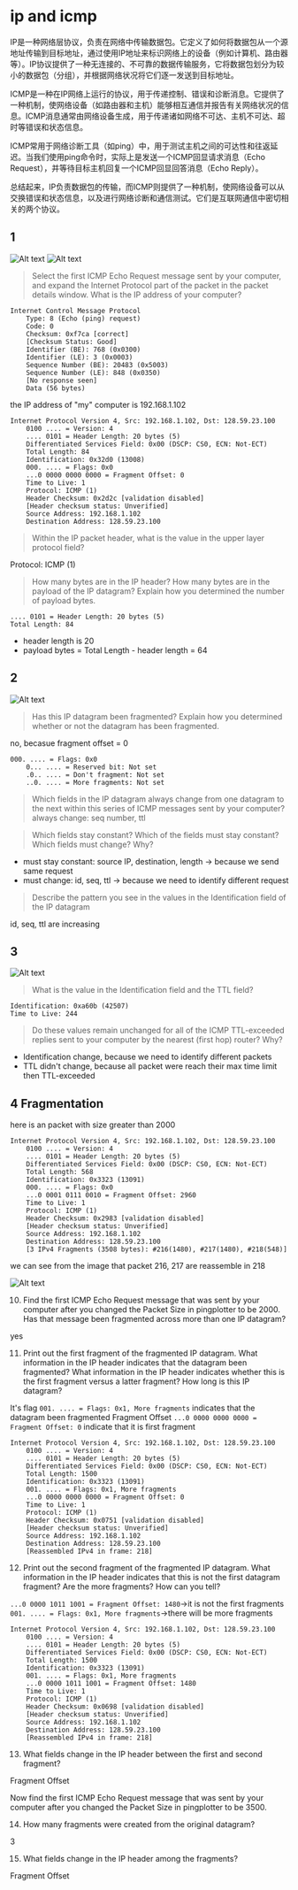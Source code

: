 # ip and icmp

IP是一种网络层协议，负责在网络中传输数据包。它定义了如何将数据包从一个源地址传输到目标地址，通过使用IP地址来标识网络上的设备（例如计算机、路由器等）。IP协议提供了一种无连接的、不可靠的数据传输服务，它将数据包划分为较小的数据包（分组），并根据网络状况将它们逐一发送到目标地址。

ICMP是一种在IP网络上运行的协议，用于传递控制、错误和诊断消息。它提供了一种机制，使网络设备（如路由器和主机）能够相互通信并报告有关网络状况的信息。ICMP消息通常由网络设备生成，用于传递诸如网络不可达、主机不可达、超时等错误和状态信息。

ICMP常用于网络诊断工具（如ping）中，用于测试主机之间的可达性和往返延迟。当我们使用ping命令时，实际上是发送一个ICMP回显请求消息（Echo Request），并等待目标主机回复一个ICMP回显回答消息（Echo Reply）。

总结起来，IP负责数据包的传输，而ICMP则提供了一种机制，使网络设备可以从交换错误和状态信息，以及进行网络诊断和通信测试。它们是互联网通信中密切相关的两个协议。

## 1
![Alt text](image.png)
![Alt text](image-1.png)

>Select the first ICMP Echo Request message sent by your computer, and expand the Internet Protocol part of the packet in the packet details window. What is the IP address of your computer?

```ICMP
Internet Control Message Protocol
    Type: 8 (Echo (ping) request)
    Code: 0
    Checksum: 0xf7ca [correct]
    [Checksum Status: Good]
    Identifier (BE): 768 (0x0300)
    Identifier (LE): 3 (0x0003)
    Sequence Number (BE): 20483 (0x5003)
    Sequence Number (LE): 848 (0x0350)
    [No response seen]
    Data (56 bytes)

```

the IP address of "my" computer is 192.168.1.102

```IP
Internet Protocol Version 4, Src: 192.168.1.102, Dst: 128.59.23.100
    0100 .... = Version: 4
    .... 0101 = Header Length: 20 bytes (5)
    Differentiated Services Field: 0x00 (DSCP: CS0, ECN: Not-ECT)
    Total Length: 84
    Identification: 0x32d0 (13008)
    000. .... = Flags: 0x0
    ...0 0000 0000 0000 = Fragment Offset: 0
    Time to Live: 1
    Protocol: ICMP (1)
    Header Checksum: 0x2d2c [validation disabled]
    [Header checksum status: Unverified]
    Source Address: 192.168.1.102
    Destination Address: 128.59.23.100

```


>Within the IP packet header, what is the value in the upper layer protocol field?

Protocol: ICMP (1)

>How many bytes are in the IP header? How many bytes are in the payload of the IP datagram? Explain how you determined the number of payload bytes.

```
.... 0101 = Header Length: 20 bytes (5)
Total Length: 84
```

- header length is 20
- payload bytes = Total Length - header length = 64

## 2
![Alt text](image-2.png)

>Has this IP datagram been fragmented? Explain how you determined whether or not the datagram has been fragmented.

no, becasue fragment offset = 0

```IP
000. .... = Flags: 0x0
    0... .... = Reserved bit: Not set
    .0.. .... = Don't fragment: Not set
    ..0. .... = More fragments: Not set

```


> Which fields in the IP datagram always change from one datagram to the next within this series of ICMP messages sent by your computer?
always change: seq number, ttl

> Which fields stay constant? Which of the fields must stay constant? Which fields must change? Why?
- must stay constant: source IP, destination, length -> because we send same request
- must change: id, seq, ttl -> because we need to identify different request

>Describe the pattern you see in the values in the Identification field of the IP datagram

id, seq, ttl are increasing

## 3
![Alt text](image-3.png)

> What is the value in the Identification field and the TTL field?

```ip
Identification: 0xa60b (42507)
Time to Live: 244
```

> Do these values remain unchanged for all of the ICMP TTL-exceeded replies sent to your computer by the nearest (first hop) router? Why?

- Identification change, because we need to identify different packets
- TTL didn't change, because all packet were reach their max time limit then TTL-exceeded

## 4 Fragmentation

here is an packet with size greater than 2000

```
Internet Protocol Version 4, Src: 192.168.1.102, Dst: 128.59.23.100
    0100 .... = Version: 4
    .... 0101 = Header Length: 20 bytes (5)
    Differentiated Services Field: 0x00 (DSCP: CS0, ECN: Not-ECT)
    Total Length: 568
    Identification: 0x3323 (13091)
    000. .... = Flags: 0x0
    ...0 0001 0111 0010 = Fragment Offset: 2960
    Time to Live: 1
    Protocol: ICMP (1)
    Header Checksum: 0x2983 [validation disabled]
    [Header checksum status: Unverified]
    Source Address: 192.168.1.102
    Destination Address: 128.59.23.100
    [3 IPv4 Fragments (3508 bytes): #216(1480), #217(1480), #218(548)]

```

we can see from the image that packet 216, 217 are reassemble in 218

![Alt text](image-4.png)

10. Find the first ICMP Echo Request message that was sent by your computer after you changed the Packet Size in pingplotter to be 2000. Has that message been fragmented across more than one IP datagram?

yes 


11. Print out the first fragment of the fragmented IP datagram. What information in the IP header indicates that the datagram been fragmented? What information in the IP header indicates whether this is the first fragment versus a latter fragment? How long is this IP datagram?

It's flag `001. .... = Flags: 0x1, More fragments` indicates that the datagram been fragmented
Fragment Offset `...0 0000 0000 0000 = Fragment Offset: 0` indicate that it is first fragment 

```
Internet Protocol Version 4, Src: 192.168.1.102, Dst: 128.59.23.100
    0100 .... = Version: 4
    .... 0101 = Header Length: 20 bytes (5)
    Differentiated Services Field: 0x00 (DSCP: CS0, ECN: Not-ECT)
    Total Length: 1500
    Identification: 0x3323 (13091)
    001. .... = Flags: 0x1, More fragments
    ...0 0000 0000 0000 = Fragment Offset: 0
    Time to Live: 1
    Protocol: ICMP (1)
    Header Checksum: 0x0751 [validation disabled]
    [Header checksum status: Unverified]
    Source Address: 192.168.1.102
    Destination Address: 128.59.23.100
    [Reassembled IPv4 in frame: 218]

```



12. Print out the second fragment of the fragmented IP datagram. What information in the IP header indicates that this is not the first datagram fragment? Are the more fragments? How can you tell?

`...0 0000 1011 1001 = Fragment Offset: 1480`->it is not the first fragments
`001. .... = Flags: 0x1, More fragments`->there will be more fragments
    

```
Internet Protocol Version 4, Src: 192.168.1.102, Dst: 128.59.23.100
    0100 .... = Version: 4
    .... 0101 = Header Length: 20 bytes (5)
    Differentiated Services Field: 0x00 (DSCP: CS0, ECN: Not-ECT)
    Total Length: 1500
    Identification: 0x3323 (13091)
    001. .... = Flags: 0x1, More fragments
    ...0 0000 1011 1001 = Fragment Offset: 1480
    Time to Live: 1
    Protocol: ICMP (1)
    Header Checksum: 0x0698 [validation disabled]
    [Header checksum status: Unverified]
    Source Address: 192.168.1.102
    Destination Address: 128.59.23.100
    [Reassembled IPv4 in frame: 218]

```

13. What fields change in the IP header between the first and second fragment?

Fragment Offset


Now find the first ICMP Echo Request message that was sent by your computer after you
changed the Packet Size in pingplotter to be 3500.


14. How many fragments were created from the original datagram? 

3

15. What fields change in the IP header among the fragments?

Fragment Offset